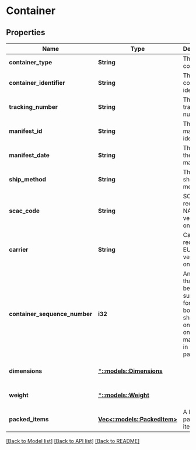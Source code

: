 # Container

## Properties
Name | Type | Description | Notes
------------ | ------------- | ------------- | -------------
**container_type** | **String** | The type of container. | [default to null]
**container_identifier** | **String** | The container identifier. | [default to null]
**tracking_number** | **String** | The tracking number. | [optional] [default to null]
**manifest_id** | **String** | The manifest identifier. | [optional] [default to null]
**manifest_date** | **String** | The date of the manifest. | [optional] [default to null]
**ship_method** | **String** | The shipment method. | [optional] [default to null]
**scac_code** | **String** | SCAC code required for NA VOC vendors only. | [optional] [default to null]
**carrier** | **String** | Carrier required for EU VOC vendors only. | [optional] [default to null]
**container_sequence_number** | **i32** | An integer that must be submitted for multi-box shipments only, where one item may come in separate packages. | [optional] [default to null]
**dimensions** | [***::models::Dimensions**](Dimensions.md) |  | [optional] [default to null]
**weight** | [***::models::Weight**](Weight.md) |  | [optional] [default to null]
**packed_items** | [**Vec<::models::PackedItem>**](PackedItem.md) | A list of packed items. | [default to null]

[[Back to Model list]](../README.md#documentation-for-models) [[Back to API list]](../README.md#documentation-for-api-endpoints) [[Back to README]](../README.md)


